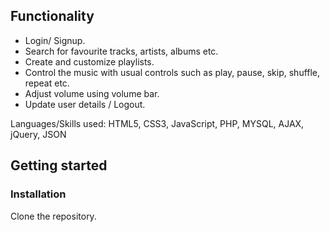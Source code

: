 ## Functionality
- Login/ Signup.
- Search for favourite tracks, artists, albums etc.
- Create and customize playlists.
- Control the music with usual controls such as play, pause, skip, shuffle, repeat etc.
- Adjust volume using volume bar.
- Update user details / Logout.

Languages/Skills used: HTML5, CSS3, JavaScript, PHP, MYSQL, AJAX, jQuery, JSON

## Getting started
### Installation
Clone the repository.
